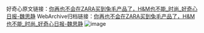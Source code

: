 好奇心原文链接：[你再也不会在ZARA买到兔毛产品了，H&M也不能_时尚_好奇心日报-魏思静](https://www.qdaily.com/articles/6137.html)
WebArchive归档链接：[你再也不会在ZARA买到兔毛产品了，H&M也不能_时尚_好奇心日报-魏思静](http://web.archive.org/web/20190623170019/https://www.qdaily.com/articles/6137.html)
![image](http://ww3.sinaimg.cn/large/007d5XDply1g3w9ltj7qaj30u030m1kx)